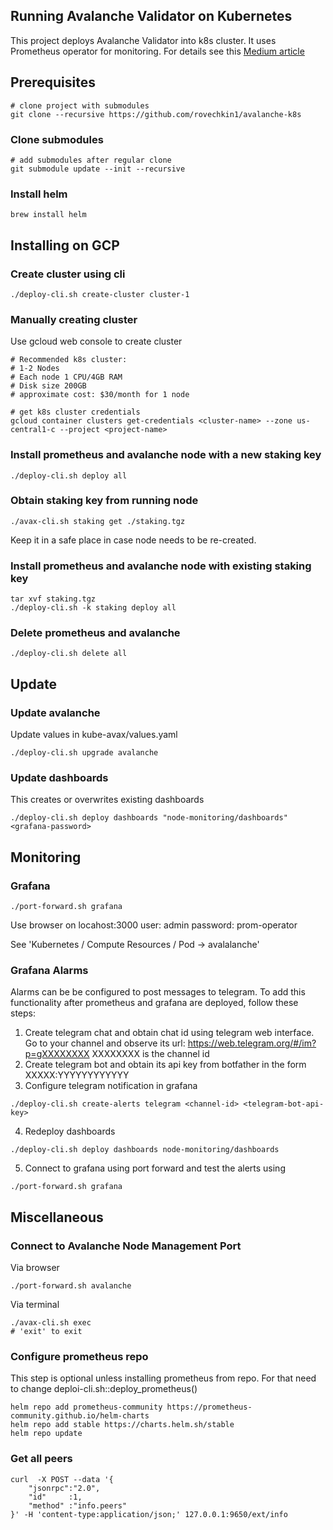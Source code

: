 ## Running Avalanche Validator on Kubernetes

This project deploys Avalanche Validator into k8s cluster. It uses Prometheus operator for monitoring.
For details see this [Medium article](https://rovechkin-56984.medium.com/running-avalanche-validator-using-kubernetes-dd255461fc55)

## Prerequisites
```
# clone project with submodules
git clone --recursive https://github.com/rovechkin1/avalanche-k8s
```
### Clone submodules
```
# add submodules after regular clone
git submodule update --init --recursive
```

### Install helm
```
brew install helm
```

## Installing on GCP
### Create cluster using cli
```
./deploy-cli.sh create-cluster cluster-1
```
### Manually creating cluster
Use gcloud web console to create cluster
```
# Recommended k8s cluster:
# 1-2 Nodes
# Each node 1 CPU/4GB RAM
# Disk size 200GB
# approximate cost: $30/month for 1 node

# get k8s cluster credentials
gcloud container clusters get-credentials <cluster-name> --zone us-central1-c --project <project-name>
```

### Install prometheus and avalanche node with a new staking key
```
./deploy-cli.sh deploy all
```

### Obtain staking key from running node
```
./avax-cli.sh staking get ./staking.tgz
```
Keep it in a safe place in case node needs to be re-created.

### Install prometheus and avalanche node with existing staking key
```
tar xvf staking.tgz
./deploy-cli.sh -k staking deploy all
```

### Delete prometheus and avalanche
```
./deploy-cli.sh delete all
```

## Update

### Update avalanche
Update values in kube-avax/values.yaml
```
./deploy-cli.sh upgrade avalanche
```

### Update dashboards
This creates or overwrites existing dashboards
```
./deploy-cli.sh deploy dashboards "node-monitoring/dashboards" <grafana-password>
```

## Monitoring

### Grafana
```
./port-forward.sh grafana
```
Use browser on locahost:3000
user: admin
password: prom-operator

See 'Kubernetes / Compute Resources / Pod -> avalalanche'

### Grafana Alarms
Alarms can be be configured to post messages to telegram. To add this functionality after prometheus and grafana are deployed, follow these steps:
1. Create telegram chat and obtain chat id using telegram web interface. Go to your channel and observe its url: https://web.telegram.org/#/im?p=gXXXXXXXX
XXXXXXXX is the channel id
2. Create telegram bot and obtain its api key from botfather in the form XXXXX:YYYYYYYYYYYY
3. Configure telegram notification in grafana
```
./deploy-cli.sh create-alerts telegram <channel-id> <telegram-bot-api-key>
```
4. Redeploy dashboards
```
./deploy-cli.sh deploy dashboards node-monitoring/dashboards
```
5. Connect to grafana using port forward and test the alerts using
```
./port-forward.sh grafana
```

## Miscellaneous
### Connect to Avalanche Node Management Port
Via browser
```
./port-forward.sh avalanche
```

Via terminal
```
./avax-cli.sh exec
# 'exit' to exit
```


### Configure prometheus repo 
This step is optional unless installing
prometheus from repo. For that need to change deploi-cli.sh::deploy_prometheus()
```
helm repo add prometheus-community https://prometheus-community.github.io/helm-charts
helm repo add stable https://charts.helm.sh/stable
helm repo update
```

### Get all peers
```
curl  -X POST --data '{
    "jsonrpc":"2.0",
    "id"     :1,
    "method" :"info.peers"
}' -H 'content-type:application/json;' 127.0.0.1:9650/ext/info
```


